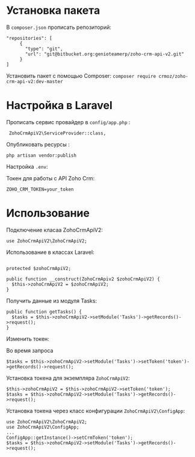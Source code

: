 # Установка пакета

В `composer.json` прописать репозиторий:
```
"repositories": [
     {
       "type": "git",
       "url": "git@bitbucket.org:genioteamerp/zoho-crm-api-v2.git"
     }
]
```
Установить пакет с помощью Composer:
```composer require crmoz/zoho-crm-api-v2:dev-master```



# Настройка в Laravel

Прописать сервис провайдер в `config/app.php` :

``` ZohoCrmApiV2\ServiceProvider::class,```

Опубликовать ресурсы :

``` php artisan vendor:publish ```

Настройка `.env`:

Токен для работы с API Zoho Crm:

``` ZOHO_CRM_TOKEN=your_token ```

# Использование
Подключение класаа ZohoCrmApiV2:
```
use ZohoCrmApiV2\ZohoCrmApiV2;
```
Использование в классах Laravel:
``` 

protected $zohoCrmApiV2;

public function __construct(ZohoCrmApiv2 $zohoCrmApiV2) {
  $this->zohoCrmApiV2 = $zohoCrmApiV2;
}
```
Получить данные из модуля Tasks:
```
public function getTasks() {
  $tasks = $this->zohoCrmApiV2->setModule('Tasks')->getRecords()->request();
}
```
Изменить токен:

Во время запроса
```
$tasks = $this->zohoCrmApiV2->setModule('Tasks')->setToken('token')->getRecords()->request();
```
Установка токена для экземпляра `ZohoCrmApiV2`:
```
$this->zohoCrmApiV2 = $this->zohoCrmApiV2->setToken('token');
$tasks = $this->zohoCrmApiV2->setModule('Tasks')->getRecords()->request();
```
Установка токена через класс конфигурации `ZohoCrmApiV2\ConfigApp`:
```
use ZohoCrmApiV2\ZohoCrmApiV2;
use ZohoCrmApiV2\ConfigApp;
...
ConfigApp::getInstance()->setCrmToken('token');
$tasks = $this->zohoCrmApiV2->setModule('Tasks')->getRecords()->request();

```